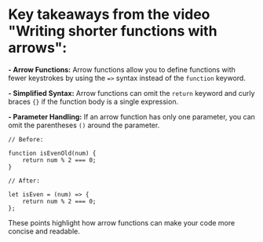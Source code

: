 # Key takeaways from the video "Writing shorter functions with arrows":

**- Arrow Functions:** Arrow functions allow you to define functions with fewer keystrokes by using the `=>` syntax instead of the `function` keyword.

**- Simplified Syntax:** Arrow functions can omit the `return` keyword and curly braces `{}` if the function body is a single expression.

**- Parameter Handling:** If an arrow function has only one parameter, you can omit the parentheses `()` around the parameter.

```
// Before:

function isEvenOld(num) {
    return num % 2 === 0;
}

// After:

let isEven = (num) => {
    return num % 2 === 0;
};
```

These points highlight how arrow functions can make your code more concise and readable.